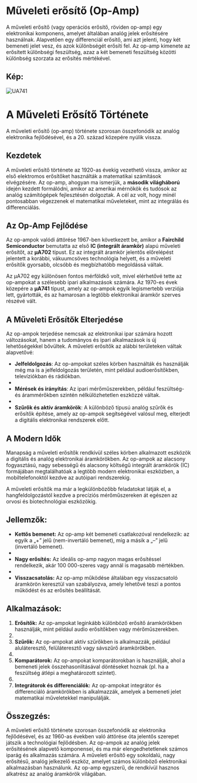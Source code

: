 # Műveleti erősítő (Op-Amp)
A műveleti erősítő (vagy operációs erősítő, röviden op-amp) egy elektronikai komponens, amelyet általában analóg jelek erősítésére használnak. Alapvetően egy differenciál erősítő, ami azt jelenti, hogy két bemeneti jelet vesz, és azok különbségét erősíti fel. Az op-amp kimenete az erősített különbségi feszültség, azaz a két bemeneti feszültség közötti különbség szorzata az erősítés mértékével.

## Kép:
![UA741](https://github.com/user-attachments/assets/c1f5c656-6114-4fd6-8b42-ec44bdb565dd)

# A Műveleti Erősítő Története
A műveleti erősítő (op-amp) története szorosan összefonódik az analóg elektronika fejlődésével, és a 20. század közepére nyúlik vissza.

## Kezdetek
A műveleti erősítő története az 1920-as évekig vezethető vissza, amikor az első elektromos erősítőket használták a matematikai számítások elvégzésére. Az op-amp, ahogyan ma ismerjük, a **második világháború** idején kezdett formálódni, amikor az amerikai mérnökök és tudósok az analóg számítógépek fejlesztésén dolgoztak. A cél az volt, hogy minél pontosabban végezzenek el matematikai műveleteket, mint az integrálás és differenciálás.

## Az Op-Amp Fejlődése
Az op-ampok valódi áttörése 1967-ben következett be, amikor a **Fairchild Semiconductor** bemutatta az első **IC (integrált áramkör)** alapú műveleti erősítőt, az **μA702** típust. Ez az integrált áramkör jelentős előrelépést jelentett a korábbi, vákuumcsöves technológia helyett, és a műveleti erősítők gyorsabb, olcsóbb és megbízhatóbb megoldássá váltak.

Az μA702 egy különösen fontos mérföldkő volt, mivel elérhetővé tette az op-ampokat a szélesebb ipari alkalmazások számára. Az 1970-es évek közepére a **μA741** típust, amely az op-ampok egyik legismertebb verziója lett, gyártották, és az hamarosan a legtöbb elektronikai áramkör szerves részévé vált.

## A Műveleti Erősítők Elterjedése
Az op-ampok terjedése nemcsak az elektronikai ipar számára hozott változásokat, hanem a tudományos és ipari alkalmazások is új lehetőségekkel bővültek. A műveleti erősítők az alábbi területeken váltak alapvetővé:
- **Jelfeldolgozás**: Az op-ampokat széles körben használták és használják még ma is a jelfeldolgozás területén, mint például audioerősítőkben, televíziókban és rádiókban.
- 
- **Mérések és irányítás**: Az ipari mérőműszerekben, például feszültség- és árammérőkben szintén nélkülözhetetlen eszközzé váltak.
- 
- **Szűrők és aktív áramkörök**: A különböző típusú analóg szűrők és erősítők építése, amely az op-ampok segítségével valósul meg, elterjedt a digitális elektronikai rendszerek előtt.

## A Modern Idők
Manapság a műveleti erősítők rendkívül széles körben alkalmazott eszközök a digitális és analóg elektronikai áramkörökben. Az op-ampok az alacsony fogyasztású, nagy sebességű és alacsony költségű integrált áramkörök (IC) formájában megtalálhatóak a legtöbb modern elektronikai eszközben, a mobiltelefonoktól kezdve az autóipari rendszerekig.

A műveleti erősítők ma már a legkülönbözőbb feladatokat látják el, a hangfeldolgozástól kezdve a precíziós mérőműszereken át egészen az orvosi és biotechnológiai eszközökig.

## Jellemzők:
- **Kettős bemenet:** Az op-amp két bemeneti csatlakozóval rendelkezik: az egyik a „+” jelű (nem-invertáló bemenet), míg a másik a „–” jelű (invertáló bemenet).
- 
- **Nagy erősítés:** Az ideális op-amp nagyon magas erősítéssel rendelkezik, akár 100 000-szeres vagy annál is magasabb mértékben.
- 
- **Visszacsatolás:** Az op-amp működése általában egy visszacsatoló áramkörön keresztül van szabályozva, amely lehetővé teszi a pontos működést és az erősítés beállítását.

## Alkalmazások:
1. **Erősítők:** Az op-ampokat leginkább különböző erősítő áramkörökben használják, mint például audio erősítőkben vagy mérőműszerekben.
2. 
3. **Szűrők:** Az op-ampokat aktív szűrőkben is alkalmazzák, például aluláteresztő, felüláteresztő vagy sávszűrő áramkörökben.
4. 
5. **Komparátorok:** Az op-ampokat komparátorokban is használják, ahol a bemeneti jelek összehasonlításával döntéseket hoznak (pl. ha a feszültség átlépi a meghatározott szintet).
6. 
7. **Integrátorok és differenciálók:** Az op-ampokat integrátor és differenciáló áramkörökben is alkalmazzák, amelyek a bemeneti jelet matematikai műveletekkel manipulálják.

## Összegzés:
A műveleti erősítő története szorosan összefonódik az elektronika fejlődésével, és az 1960-as években való áttörése óta jelentős szerepet játszik a technológiai fejlődésben. Az op-ampok az analóg jelek erősítésének alapvető komponensei, és ma már elengedhetetlenek számos iparág és alkalmazás számára. A műveleti erősítő egy sokoldalú, nagy erősítésű, analóg jelkezelő eszköz, amelyet számos különböző elektronikai alkalmazásban használunk. Az op-amp egyszerű, de rendkívül hasznos alkatrész az analóg áramkörök világában.
